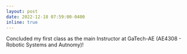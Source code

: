 ```yaml
---
layout: post
date: 2022-12-18 07:59:00-0400
inline: true
---
```


Concluded my first class as the main Instructor at GaTech-AE (AE4308 - Robotic Systems and Autnomy)!


